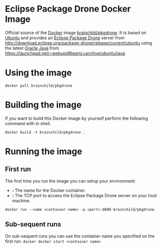 # Eclipse Package Drone Docker Image
Official source of the [Docker](https://www.docker.com) image 
[brainchild/pkgdrone](https://hub.docker.com/r/brainchild/pkgdrone). It is based 
on [Ubuntu](https://ubuntu.com) and provides an 
[Eclipse Package Drone](https://packagedrone.org) server from http://download.eclipse.org/package-drone/release/current/ubuntu using the latest 
[Oracle Java](http://www.oracle.com/technetwork/java/javase/downloads/index.html) from 
https://launchpad.net/~webupd8team/+archive/ubuntu/java.

# Using the image
`docker pull brainchild/pkgdrone`

# Building the image
If you want to build this Docker image by yourself perform the following command with in shell.

`docker build -t brainchild/pkgdrone .`

# Running the image
## First run
The first time you run the image you can setup your environment:
*   **<container name>:** The name for the Docker container.
*   **<port>:** The TCP port to access the Eclipse Package Drone server on your host machine.
 
`docker run --name <container name> -p <port>:8080 brainchild/pkgdrone`

## Sub-sequent runs
On sub-sequent runs you can use the container name you specified on the first run.
`docker docker start <container name>`

